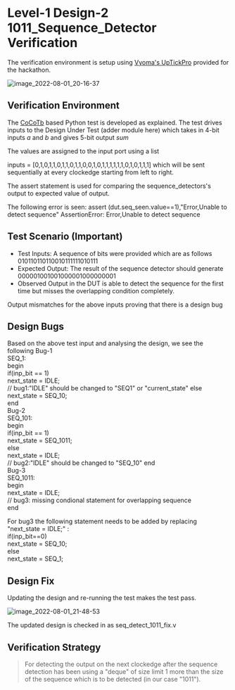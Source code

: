 # Level-1 Design-2 1011_Sequence_Detector Verification

The verification environment is setup using [Vyoma's UpTickPro](https://vyomasystems.com) provided for the hackathon.

![image_2022-08-01_20-16-37](https://user-images.githubusercontent.com/72139504/182178778-2d4819d2-02c0-4b99-88fa-2646c8588f0b.png)

## Verification Environment

The [CoCoTb](https://www.cocotb.org/) based Python test is developed as explained. The test drives inputs to the Design Under Test (adder module here) which takes in 4-bit inputs *a* and *b* and gives 5-bit output *sum*

The values are assigned to the input port using a list

inputs = [0,1,0,1,1,0,1,1,0,1,1,0,0,1,0,1,1,1,1,1,1,0,1,0,1,1,1]
which will be sent sequentially at every clockedge starting from left to right.

The assert statement is used for comparing the sequence_detectors's output to expected value of output.

The following error is seen:
assert (dut.seq_seen.value==1),"Error,Unable to detect sequence"
                     AssertionError: Error,Unable to detect sequence
## Test Scenario (Important)
- Test Inputs: A sequence of bits were provided which are as follows   010110110110010111111010111
- Expected Output: The result of the sequence detector should generate 000001001001000001000000001
- Observed Output in the DUT is able to detect the sequence for the first time but misses the overlapping condition completely.

Output mismatches for the above inputs proving that there is a design bug

## Design Bugs
Based on the above test input and analysing the design, we see the following
Bug-1<br />
SEQ_1:<br />
      begin<br />
        if(inp_bit == 1)<br />
          next_state = IDLE;<br />                     // bug1:"IDLE" should be changed to "SEQ1" or "current_state"
        else<br />
          next_state = SEQ_10;<br />
      end<br />
Bug-2<br />
SEQ_101:<br />
      begin<br />
        if(inp_bit == 1)<br />
          next_state = SEQ_1011;<br />
        else<br />
          next_state = IDLE;<br />                      // bug2:"IDLE" should be changed to "SEQ_10"
      end<br />
Bug-3<br />
SEQ_1011:<br />
      begin<br /> 
        next_state = IDLE; <br />                       // bug3: missing condional statement for overlapping sequence
   <br />end<br />
      
For bug3 the following statement needs to be added by replacing "next_state = IDLE;" :<br />
        if(inp_bit==0)<br />
         next_state = SEQ_10;<br />
         else <br />
         next_state = SEQ_1; <br />

## Design Fix
Updating the design and re-running the test makes the test pass.

![image_2022-08-01_21-48-53](https://user-images.githubusercontent.com/72139504/182196150-131c37fc-20c9-4f4d-b9ce-87f4ba6c6e7a.png)

The updated design is checked in as seq_detect_1011_fix.v

## Verification Strategy
> For detecting the output on the next clockedge after the sequence detection has been using a "deque" of size limit 1 more than the size of the sequence which is to be detected (in our case "1011").
